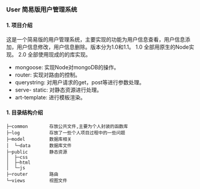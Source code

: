 ### User 简易版用户管理系统
#### 1. 项目介绍
  这是一个简易版的用户管理系统，主要实现的功能为用户信息查看，用户信息添加，用户信息修改，用户信息删除。版本分为1.0和1.1。
  1.0 全部用原生的Node实现。
  2.0 全部使用现成的的库实现。
  -  mongoose:  实现Node对mongoDB的操作。
  - router: 实现对路由的控制。
  - querystring:  对用户请求的get，post等进行参数处理。
  - serve- static: 对静态资源进行处理。
  - art-template: 进行模板渲染。

#### 1. 目录结构介绍
```
├─common        存放公共文件,主要为个人封装的函数库
├─log           存放了一些个人项目过程中的一些问题
├─model         数据库相关
│  └─data       数据库文件
├─public        静态资源
│  ├─css
│  ├─html
│  └─js
├─router        路由
└─views         视图文件
```

